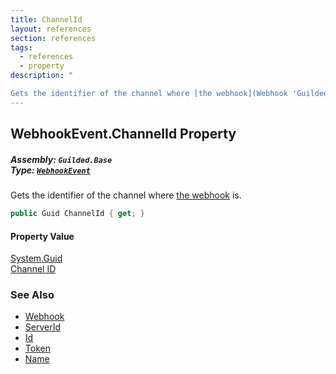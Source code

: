 ```yaml
---
title: ChannelId
layout: references
section: references
tags:
  - references
  - property
description: "

Gets the identifier of the channel where [the webhook](Webhook 'Guilded.Base.Servers.Webhook') is."
---
```


## WebhookEvent.ChannelId Property
##### **Assembly:** `Guilded.Base`<br/>**Type:** [`WebhookEvent`](WebhookEvent 'Guilded.Base.Events.WebhookEvent')

Gets the identifier of the channel where [the webhook](Webhook 'Guilded.Base.Servers.Webhook') is.

```csharp
public Guid ChannelId { get; }
```

#### Property Value
[System.Guid](https://docs.microsoft.com/en-us/dotnet/api/System.Guid 'System.Guid')  
[Channel ID](ServerChannel.Id 'Guilded.Base.Servers.ServerChannel.Id')

### See Also
- [Webhook](Webhook 'Guilded.Base.Servers.Webhook')
- [ServerId](Webhook.ServerId 'Guilded.Base.Servers.Webhook.ServerId')
- [Id](Webhook.Id 'Guilded.Base.Servers.Webhook.Id')
- [Token](Webhook.Token 'Guilded.Base.Servers.Webhook.Token')
- [Name](Webhook.Name 'Guilded.Base.Servers.Webhook.Name')
